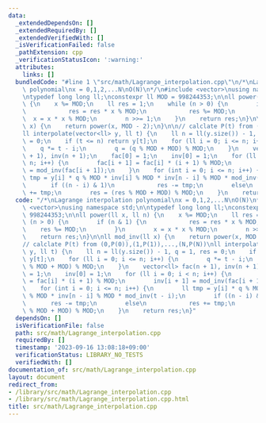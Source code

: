 ```yaml
---
data:
  _extendedDependsOn: []
  _extendedRequiredBy: []
  _extendedVerifiedWith: []
  _isVerificationFailed: false
  _pathExtension: cpp
  _verificationStatusIcon: ':warning:'
  attributes:
    links: []
  bundledCode: "#line 1 \"src/math/Lagrange_interpolation.cpp\"\n/*\nLagrange interpolation\
    \ polynomial\nx = 0,1,2,...N\nO(N)\n*/\n#include <vector>\nusing namespace std;\n\
    \ntypedef long long ll;\nconstexpr ll MOD = 998244353;\n\nll power(ll x, ll n)\
    \ {\n    x %= MOD;\n    ll res = 1;\n    while (n > 0) {\n        if (n & 1) {\n\
    \            res = res * x % MOD;\n            res %= MOD;\n        }\n      \
    \  x = x * x % MOD;\n        n >>= 1;\n    }\n    return res;\n}\n\nll mod_inv(ll\
    \ x) {\n    return power(x, MOD - 2);\n}\n\n// calclate P(t) from (0,P(0)),(1,P(1)),...,(N,P(N))\n\
    ll interpolate(vector<ll> y, ll t) {\n    ll n = ll(y.size()) - 1, q = 1, res\
    \ = 0;\n    if (t <= n) return y[t];\n    for (ll i = 0; i <= n; i++) {\n    \
    \    q *= t - i;\n        q = (q % MOD + MOD) % MOD;\n    }\n    vector<ll> fac(n\
    \ + 1), inv(n + 1);\n    fac[0] = 1;\n    inv[0] = 1;\n    for (ll i = 0; i <\
    \ n; i++) {\n        fac[i + 1] = fac[i] * (i + 1) % MOD;\n        inv[i + 1]\
    \ = mod_inv(fac[i + 1]);\n    }\n    for (int i = 0; i <= n; i++) {\n        ll\
    \ tmp = y[i] * q % MOD * inv[i] % MOD * inv[n - i] % MOD * mod_inv(t - i);\n \
    \       if ((n - i) & 1)\n            res -= tmp;\n        else\n            res\
    \ += tmp;\n        res = (res % MOD + MOD) % MOD;\n    }\n    return res;\n}\n"
  code: "/*\nLagrange interpolation polynomial\nx = 0,1,2,...N\nO(N)\n*/\n#include\
    \ <vector>\nusing namespace std;\n\ntypedef long long ll;\nconstexpr ll MOD =\
    \ 998244353;\n\nll power(ll x, ll n) {\n    x %= MOD;\n    ll res = 1;\n    while\
    \ (n > 0) {\n        if (n & 1) {\n            res = res * x % MOD;\n        \
    \    res %= MOD;\n        }\n        x = x * x % MOD;\n        n >>= 1;\n    }\n\
    \    return res;\n}\n\nll mod_inv(ll x) {\n    return power(x, MOD - 2);\n}\n\n\
    // calclate P(t) from (0,P(0)),(1,P(1)),...,(N,P(N))\nll interpolate(vector<ll>\
    \ y, ll t) {\n    ll n = ll(y.size()) - 1, q = 1, res = 0;\n    if (t <= n) return\
    \ y[t];\n    for (ll i = 0; i <= n; i++) {\n        q *= t - i;\n        q = (q\
    \ % MOD + MOD) % MOD;\n    }\n    vector<ll> fac(n + 1), inv(n + 1);\n    fac[0]\
    \ = 1;\n    inv[0] = 1;\n    for (ll i = 0; i < n; i++) {\n        fac[i + 1]\
    \ = fac[i] * (i + 1) % MOD;\n        inv[i + 1] = mod_inv(fac[i + 1]);\n    }\n\
    \    for (int i = 0; i <= n; i++) {\n        ll tmp = y[i] * q % MOD * inv[i]\
    \ % MOD * inv[n - i] % MOD * mod_inv(t - i);\n        if ((n - i) & 1)\n     \
    \       res -= tmp;\n        else\n            res += tmp;\n        res = (res\
    \ % MOD + MOD) % MOD;\n    }\n    return res;\n}"
  dependsOn: []
  isVerificationFile: false
  path: src/math/Lagrange_interpolation.cpp
  requiredBy: []
  timestamp: '2023-09-16 13:08:18+09:00'
  verificationStatus: LIBRARY_NO_TESTS
  verifiedWith: []
documentation_of: src/math/Lagrange_interpolation.cpp
layout: document
redirect_from:
- /library/src/math/Lagrange_interpolation.cpp
- /library/src/math/Lagrange_interpolation.cpp.html
title: src/math/Lagrange_interpolation.cpp
---
```

